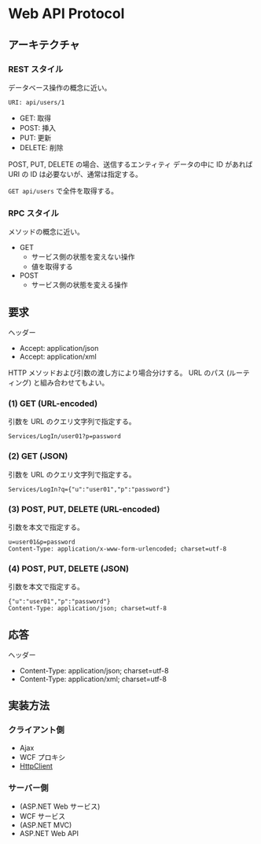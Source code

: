 # Web API Protocol

## アーキテクチャ
### REST スタイル
データベース操作の概念に近い。

```
URI: api/users/1
```

- GET: 取得
- POST: 挿入
- PUT: 更新
- DELETE: 削除

POST, PUT, DELETE の場合、送信するエンティティ データの中に ID があれば URI の ID は必要ないが、通常は指定する。

`GET api/users` で全件を取得する。

### RPC スタイル
メソッドの概念に近い。
- GET
  - サービス側の状態を変えない操作
  - 値を取得する
- POST
  - サービス側の状態を変える操作

## 要求
ヘッダー
- Accept: application/json
- Accept: application/xml

HTTP メソッドおよび引数の渡し方により場合分けする。
URL のパス (ルーティング) と組み合わせてもよい。

### (1) GET (URL-encoded)
引数を URL のクエリ文字列で指定する。
```
Services/LogIn/user01?p=password
```

### (2) GET (JSON)
引数を URL のクエリ文字列で指定する。
```
Services/LogIn?q={"u":"user01","p":"password"}
```

### (3) POST, PUT, DELETE (URL-encoded)
引数を本文で指定する。
```
u=user01&p=password
Content-Type: application/x-www-form-urlencoded; charset=utf-8
```

### (4) POST, PUT, DELETE (JSON)
引数を本文で指定する。
```
{"u":"user01","p":"password"}
Content-Type: application/json; charset=utf-8
```

## 応答
ヘッダー
- Content-Type: application/json; charset=utf-8
- Content-Type: application/xml; charset=utf-8

## 実装方法

### クライアント側
- Ajax
- WCF プロキシ
- [HttpClient](https://docs.microsoft.com/en-us/aspnet/web-api/overview/advanced/calling-a-web-api-from-a-net-client)

### サーバー側
- (ASP.NET Web サービス)
- WCF サービス
- (ASP.NET MVC)
- ASP.NET Web API
